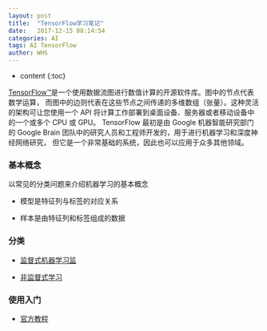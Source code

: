 ```yaml
---
layout: post
title:  "TensorFlow学习笔记"
date:   2017-12-15 08:14:54
categories: AI
tags: AI TensorFlow
author: WHS
---
```


* content
{:toc}

[TensorFlow™](https://tensorflow.google.cn/)是一个使用数据流图进行数值计算的开源软件库。图中的节点代表数学运算， 而图中的边则代表在这些节点之间传递的多维数组（张量）。这种灵活的架构可让您使用一个 API 将计算工作部署到桌面设备、服务器或者移动设备中的一个或多个 CPU 或 GPU。 TensorFlow 最初是由 Google 机器智能研究部门的 Google Brain 团队中的研究人员和工程师开发的，用于进行机器学习和深度神经网络研究， 但它是一个非常基础的系统，因此也可以应用于众多其他领域。






### 基本概念

以常见的分类问题来介绍机器学习的基本概念

* 模型是特征列与标签的对应关系

* 样本是由特征列和标签组成的数据

### 分类

* [监督式机器学习监](https://developers.google.cn/machine-learning/glossary/#supervised_machine_learning)

* [非监督式学习](https://developers.google.cn/machine-learning/glossary/#unsupervised_machine_learning)


### 使用入门

* [官方教程](https://tensorflow.google.cn/get_started/)



